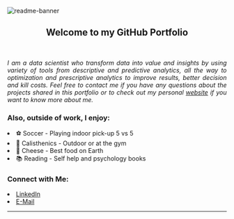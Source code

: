 ![readme-banner](https://user-images.githubusercontent.com/108199052/177016372-56af75a0-ebc5-41ac-b6f3-9e708ae5c676.png)
<br/>

<h2 align="center"> Welcome to my GitHub Portfolio <br/></h2><br/>
<p align="justify"><i> I am a data scientist who transform data into value and insights by using variety of tools from descriptive and predictive analytics, all the way to optimization and prescriptive analytics to improve results, better decision and kill costs. Feel free to contact me if you have any questions about the projects shared in this portfolio or to check out my personal <a href="https://mlepicier.github.io">website</a> if you want to know more about me. </i><p>

<h3>Also, outside of work, I enjoy:</h3>
    <li>⚽ Soccer - Playing indoor pick-up 5 vs 5
    <li>🤸 Calisthenics - Outdoor or at the gym
    <li>🧀 Cheese - Best food on Earth
    <li>📚 Reading - Self help and psychology books<br/>

<h3>Connect with Me:</h3>
<li><a href="https://www.linkedin.com/in/mlepicier/">LinkedIn</a>
<li><a href="mailto:mlepicier.msc2022@ivey.ca">E-Mail</a> <br/>

***
